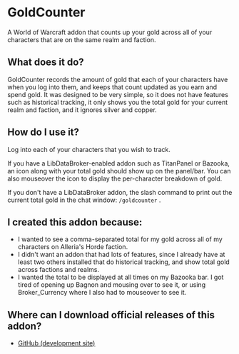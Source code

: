 # GoldCounter

A World of Warcraft addon that counts up your gold across all of your
characters that are on the same realm and faction.

## What does it do?

GoldCounter records the amount of gold that each of your characters have
when you log into them, and keeps that count updated as you earn and spend
gold. It was designed to be very simple, so it does not have features
such as historical tracking, it only shows you the total gold for your
current realm and faction, and it ignores silver and copper.

## How do I use it?

Log into each of your characters that you wish to track.

If you have a LibDataBroker-enabled addon such as TitanPanel or Bazooka, an
icon along with your total gold should show up on the panel/bar. You can also
mouseover the icon to display the per-character breakdown of gold.

If you don't have a LibDataBroker addon, the slash command to print out the
current total gold in the chat window: `/goldcounter` .

## I created this addon because:

* I wanted to see a comma-separated total for my gold across all of my
characters on Alleria's Horde faction.
* I didn't want an addon that had lots of features, since I already have at
least two others installed that do historical tracking, and show total gold
across factions and realms.
* I wanted the total to be displayed at all times on my Bazooka bar. I got
tired of opening up Bagnon and mousing over to see it, or using Broker_Currency
where I also had to mouseover to see it.

## Where can I download official releases of this addon?

* [GitHub (development site)](https://github.com/jhegg/wow-gold-counter/)
